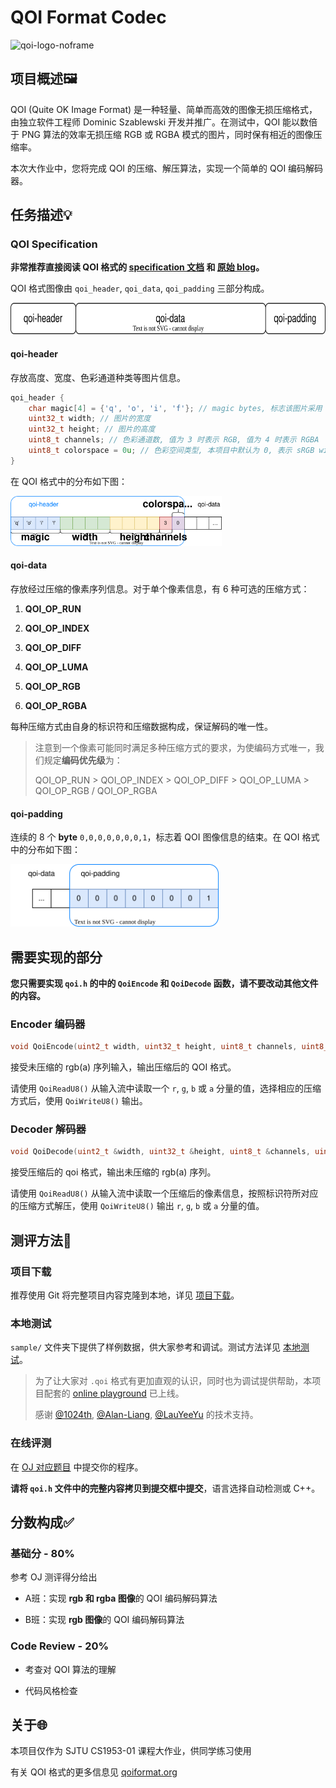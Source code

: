 # QOI Format Codec

<img title="qoi-logo" src="https://qoiformat.org/qoi-logo.svg" alt="qoi-logo-noframe" width="150">

## 项目概述🖼️

QOI (Quite OK Image Format) 是一种轻量、简单而高效的图像无损压缩格式，由独立软件工程师 Dominic Szablewski 开发并推广。在测试中，QOI 能以数倍于 PNG 算法的效率无损压缩 RGB 或 RGBA 模式的图片，同时保有相近的图像压缩率。

本次大作业中，您将完成 QOI 的压缩、解压算法，实现一个简单的 QOI 编码解码器。

## 任务描述💡

### QOI Specification

**非常推荐直接阅读 QOI 格式的 [specification 文档](https://qoiformat.org/qoi-specification.pdf) 和 [原始 blog](https://phoboslab.org/log/2021/11/qoi-fast-lossless-image-compression)。**

QOI 格式图像由 `qoi_header`, `qoi_data`, `qoi_padding` 三部分构成。

<img src="docs/assets/qoi-struct.svg" alt="" height=50>

#### qoi-header

存放高度、宽度、色彩通道种类等图片信息。

```cpp
qoi_header {
    char magic[4] = {'q', 'o', 'i', 'f'}; // magic bytes, 标志该图片采用 QOI 格式
    uint32_t width; // 图片的宽度
    uint32_t height; // 图片的高度
    uint8_t channels; // 色彩通道数, 值为 3 时表示 RGB, 值为 4 时表示 RGBA
    uint8_t colorspace = 0u; // 色彩空间类型, 本项目中默认为 0, 表示 sRGB with linear alpha
}
```

在 QOI 格式中的分布如下图：

<img src="docs/assets/qoi-header.svg" alt="qoi structure" height=80>

#### qoi-data

存放经过压缩的像素序列信息。对于单个像素信息，有 6 种可选的压缩方式：

1. **QOI_OP_RUN**

2. **QOI_OP_INDEX**

3. **QOI_OP_DIFF**

4. **QOI_OP_LUMA**

5. **QOI_OP_RGB**

6. **QOI_OP_RGBA**

每种压缩方式由自身的标识符和压缩数据构成，保证解码的唯一性。

> 注意到一个像素可能同时满足多种压缩方式的要求，为使编码方式唯一，我们规定**编码优先级**为：
>
> QOI_OP_RUN > QOI_OP_INDEX > QOI_OP_DIFF > QOI_OP_LUMA > QOI_OP_RGB / QOI_OP_RGBA

#### qoi-padding

连续的 8 个 **byte** `0,0,0,0,0,0,0,1`，标志着 QOI 图像信息的结束。在 QOI 格式中的分布如下图：

<img src="docs/assets/qoi-padding.svg" height=100 alt="">

## 需要实现的部分

**您只需要实现 `qoi.h` 的中的 `QoiEncode` 和 `QoiDecode` 函数，请不要改动其他文件的内容。**

### Encoder 编码器

```cpp
void QoiEncode(uint2_t width, uint32_t height, uint8_t channels, uint8_t colorspace);
```

接受未压缩的 rgb(a) 序列输入，输出压缩后的 QOI 格式。

请使用 `QoiReadU8()` 从输入流中读取一个 `r`, `g`, `b` 或 `a` 分量的值，选择相应的压缩方式后，使用 `QoiWriteU8()` 输出。 

### Decoder 解码器

```cpp
void QoiDecode(uint2_t &width, uint32_t &height, uint8_t &channels, uint8_t &colorspace);
```

接受压缩后的 qoi 格式，输出未压缩的 rgb(a) 序列。

请使用 `QoiReadU8()` 从输入流中读取一个压缩后的像素信息，按照标识符所对应的压缩方式解压，使用 `QoiWriteU8()` 输出 `r`, `g`, `b` 或 `a` 分量的值。

## 测评方法🚀

### 项目下载

推荐使用 Git 将完整项目内容克隆到本地，详见 [项目下载](docs/clone.md)。

### 本地测试

`sample/` 文件夹下提供了样例数据，供大家参考和调试。测试方法详见 [本地测试](docs/local.md)。

> 为了让大家对 `.qoi` 格式有更加直观的认识，同时也为调试提供帮助，本项目配套的 [online playground](https://tools.acm.sjtu.app/qoi/) 已上线。
> 
> 感谢 [@1024th](https://github.com/1024th), [@Alan-Liang](https://github.com/Alan-Liang), [@LauYeeYu](https://github.com/LauYeeYu) 的技术支持。

### 在线评测

在 [OJ 对应题目](https://acm.sjtu.edu.cn/OnlineJudge/homework?homework_id=388) 中提交你的程序。

**请将 `qoi.h` 文件中的完整内容拷贝到提交框中提交**，语言选择自动检测或 C++。

## 分数构成✅

### 基础分 - 80%

参考 OJ 测评得分给出

+ A班：实现 **rgb 和 rgba 图像**的 QOI 编码解码算法

+ B班：实现 **rgb 图像**的 QOI 编码解码算法

### Code Review - 20%

+ 考查对 QOI 算法的理解

+ 代码风格检查

## 关于🌐

本项目仅作为 SJTU CS1953-01 课程大作业，供同学练习使用

有关 QOI 格式的更多信息见 [qoiformat.org](https://qoiformat.org/)
